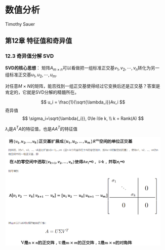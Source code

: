 # 数值分析
Timothy Sauer

## 第12章 特征值和奇异值

### 12.3 奇异值分解 SVD
**SVD的核心思想**：
矩阵$A_{m\times n}$可以看做把一组标准正交基$v_1, v_2, \cdots, v_n$转化为另一组标准正交基$u_1, u_2, \cdots, u_m$. 

对任意$M\times N$的矩阵，能否找到一组正交基使得经过它变换后还是正交基？答案是肯定的，它就是SVD分解的精髓所在。

$$
u_i = \frac{1}{\sqrt{\lambda_i}}Av_i
$$
奇异值
$$
\sigma_i=\sqrt{\lambda{_i}}, 0\le i\le k, \\ k = Rank(A)
$$

$\lambda_i$是$A^TA$的特征值，也是$AA^T$的特征值

![avatar](image/SVD公式.png)
